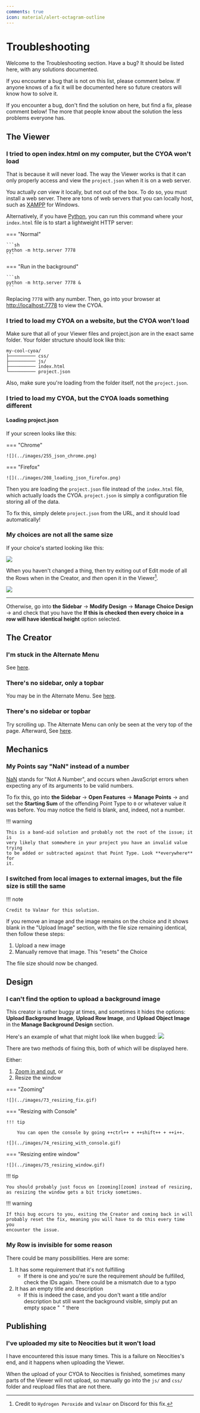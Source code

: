 ```yaml
---
comments: true
icon: material/alert-octagram-outline
---
```


# Troubleshooting
Welcome to the Troubleshooting section. Have a bug? It should be listed here,
with any solutions documented.

If you encounter a bug that is not on this list, please comment below. If
anyone knows of a fix it will be documented here so future creators will know
how to solve it.

If you encounter a bug, don't find the solution on here, but find a fix, please
comment below! The more that people know about the solution the less problems
everyone has.

## The Viewer

### I tried to open index.html on my computer, but the CYOA won't load
That is because it will never load. The way the Viewer works is that it can
only properly access and view the `project.json` when it is on a web server.

You actually *can* view it locally, but not out of the box. To do so, you must
install a web server. There are tons of web servers that you can locally host,
such as [XAMPP] for Windows.

[XAMPP]: https://www.apachefriends.org/download.html

Alternatively, if you have [Python], you can run this command where your
`index.html` file is to start a lightweight HTTP server:

[Python]: https://www.python.org/

=== "Normal"

    ```sh
    python -m http.server 7778
    ```

=== "Run in the background"

    ```sh
    python -m http.server 7778 &
    ```

Replacing `7778` with any number. Then, go into your browser at
[http://localhost:7778](http://localhost:7778) to view the CYOA.

### I tried to load my CYOA on a website, but the CYOA won't load
Make sure that all of your Viewer files and project.json are in the exact same
folder. Your folder structure should look like this:

```
my-cool-cyoa/
├────────── css/
├────────── js/
├────────── index.html
└────────── project.json
```

Also, make sure you're loading from the folder itself, not the `project.json`.

### I tried to load my CYOA, but the CYOA loads something different

#### Loading project.json
If your screen looks like this:

=== "Chrome"

    ![](../images/255_json_chrome.png)

=== "Firefox"

    ![](../images/208_loading_json_firefox.png)

Then you are loading the `project.json` file instead of the `index.html` file,
which actually loads the CYOA. `project.json` is simply a configuration file
storing all of the data.

To fix this, simply delete `project.json` from the URL, and it should load
automatically!

### My choices are not all the same size
If your choice's started looking like this:

![](../images/195_choices_wrong_height.png)

When you haven't changed a thing, then try exiting out of Edit mode of all the
Rows when in the Creator, and *then* open it in the Viewer[^choice-height].

![](../images/200_choice_same_height.png)

---

Otherwise, go into **the Sidebar** → **Modify Design** →
**Manage Choice Design** → and check that you have the
**If this is checked then every choice in a row will have identical height**
option selected.

## The Creator

### I'm stuck in the Alternate Menu
See [here](/basics/#returning-to-the-default-menu).

### There's no sidebar, only a topbar
You may be in the Alternate Menu. See
[here](/basics/#returning-to-the-default-menu).

### There's no sidebar or topbar
Try scrolling up. The Alternate Menu can only be seen at the very top of the
page. Afterward, See [here](/basics/#returning-to-the-default-menu).

## Mechanics
<!-- Fill this with actual logical troubleshooting -->
### My Points say "NaN" instead of a number
[NaN] stands for "Not A Number", and occurs when JavaScript errors when
expecting any of its arguments to be valid numbers.

To fix this, go into **the Sidebar** → **Open Features** → **Manage Points** →
and set the **Starting Sum** of the offending Point Type to `0` or whatever
value it was before. You may notice the field is blank, and, indeed, not a
number.

!!! warning

    This is a band-aid solution and probably not the root of the issue; it is
    very likely that somewhere in your project you have an invalid value trying
    to be added or subtracted against that Point Type. Look **everywhere** for
    it.

### I switched from local images to external images, but the file size is still the same

!!! note

    Credit to Valmar for this solution.

If you remove an image and the image remains on the choice and it shows blank
in the "Upload Image" section, with the file size remaining identical, then
follow these steps:

1. Upload a new image
2. Manually remove that image. This "resets" the Choice

The file size should now be changed.

## Design
### I can't find the option to upload a background image
This creator is rather buggy at times, and sometimes it hides the options:
**Upload Background Image**, **Upload Row Image**, and **Upload Object Image**
in the **Manage Background Design** section.

Here's an example of what that might look like when bugged:
![](../images/72_bg_image_bug.png)

There are two methods of fixing this, both of which will be displayed here.

Either:

1. [Zoom in and out][zoom], or
2. Resize the window

=== "Zooming"

    ![](../images/73_resizing_fix.gif)

=== "Resizing with Console"

    !!! tip

        You can open the console by going ++ctrl++ + ++shift++ + ++i++.

    ![](../images/74_resizing_with_console.gif)

=== "Resizing entire window"

    ![](../images/75_resizing_window.gif)

!!! tip

    You should probably just focus on [zooming][zoom] instead of resizing,
    as resizing the window gets a bit tricky sometimes.

!!! warning

    If this bug occurs to you, exiting the Creator and coming back in will 
    probably reset the fix, meaning you will have to do this every time you
    encounter the issue.

### My Row is invisible for some reason
There could be many possibilities. Here are some:

1. It has some requirement that it's not fulfilling
    * If there is one and you're sure the requirement *should* be fulfilled,
      check the IDs again. There could be a mismatch due to a typo
2. It has an empty title and description
    * If this is indeed the case, and you don't want a title and/or description
      but still want the background visible, simply put an empty space "` `"
      there

## Publishing
### I've uploaded my site to Neocities but it won't load
I have encountered this issue many times. This is a failure on Neocities's end,
and it happens when uploading the Viewer.

When the upload of your CYOA to Neocities is finished, sometimes many parts of
the Viewer will not upload, so manually go into the `js/` and `css/` folder and
reupload files that are not there.

<!-- Footnotes -->
[^choice-height]: Credit to `Hydrogen Peroxide` and `Valmar` on Discord for
  this fix.

<!-- URLs -->
[zoom]: /appendix/reference/#zoom-in-and-out
[NaN]: https://developer.mozilla.org/en-US/docs/Web/JavaScript/Reference/Global_Objects/NaN

<!-- BUFFER -->